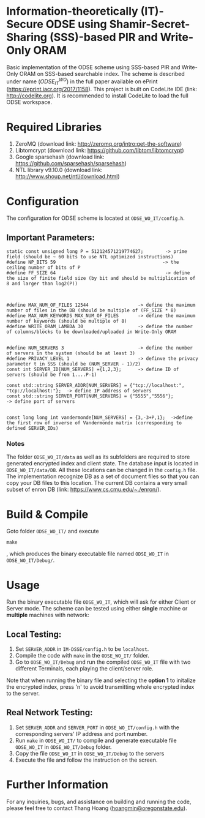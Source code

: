 # Information-theoretically (IT)-Secure ODSE using Shamir-Secret-Sharing (SSS)-based PIR and Write-Only ORAM

Basic implementation of the ODSE scheme using SSS-based PIR and Write-Only ORAM on SSS-based searchable index. The scheme is described under name $(ODSE^{WO}_{IT})$ in the full paper available on ePrint (https://eprint.iacr.org/2017/1158). This project is built on CodeLite IDE (link: http://codelite.org). It is recommended to install CodeLite to load the full ODSE workspace. 


# Required Libraries
1. ZeroMQ (download link: http://zeromq.org/intro:get-the-software)
2. Libtomcrypt (download link: https://github.com/libtom/libtomcrypt)
3. Google sparsehash (download link: https://github.com/sparsehash/sparsehash)
4. NTL library v9.10.0  (download link: http://www.shoup.net/ntl/download.html) 

# Configuration
The configuration for ODSE scheme is located at ``ODSE_WO_IT/config.h``. 

## Important Parameters:
```
static const unsigned long P = 512124571219774627;        -> prime field (should be ~ 60 bits to use NTL optimized instructions)
#define NP_BITS 59                                       -> the ceiling number of bits of P
#define FF_SIZE 64                                        -> define the size of finite field size (by bit and should be multiplication of 8 and larger than log2(P))



#define MAX_NUM_OF_FILES 12544                  -> define the maximum number of files in the DB (should be multiple of (FF_SIZE * 8)
#define MAX_NUM_KEYWORDS MAX_NUM_OF_FILES       -> define the maximum number of keywords (should be multiple of 8)
#define WRITE_ORAM_LAMBDA 30                    -> define the number of columns/blocks to be downloaded/uploaded in Write-Only ORAM


#define NUM_SERVERS 3                           -> define the number of servers in the system (should be at least 3)
#define PRIVACY_LEVEL 1                         -> definve the privacy parameter t in SSS (should be (NUM_SERVER - 1)/2)
const int SERVER_ID[NUM_SERVERS] ={1,2,3};      -> define ID of servers (should be from 1....P-1)

const std::string SERVER_ADDR[NUM_SERVERS] = {"tcp://localhost:", "tcp://localhost:"};  -> define IP address of servers
const std::string SERVER_PORT[NUM_SERVERS] = {"5555","5556"};                           -> define port of servers


const long long int vandermonde[NUM_SERVERS] = {3,-3+P,1};  ->define the first row of inverse of Vandermonde matrix (corresponding to defined SERVER_IDs)

```

### Notes

The folder ``ODSE_WO_IT/data`` as well as its subfolders are required to store generated encrypted index and client state. The database input is located in ``ODSE_WO_IT/data/DB``. All these locations can be changed in the `config.h` file. The implementation recognize DB as a set of document files so that you can copy your DB files to this location. The current DB contains a very small subset of enron DB (link: https://www.cs.cmu.edu/~./enron/).


# Build & Compile
Goto folder ``ODSE_WO_IT/`` and execute
``` 
make
```

, which produces the binary executable file named ```ODSE_WO_IT``` in ``ODSE_WO_IT/Debug/``.

# Usage

Run the binary executable file ```ODSE_WO_IT```, which will ask for either Client or Server mode. The scheme can be tested using either **single** machine or **multiple** machines with network:

## Local Testing:
1. Set ``SERVER_ADDR`` in ``IM-DSSE/config.h`` to be ``localhost``. 
2. Compile the code with ``make`` in the ``ODSE_WO_IT/`` folder. 
4. Go to ``ODSE_WO_IT/Debug`` and run the compiled ``ODSE_WO_IT`` file with two different Terminals, each playing the client/server role.

Note that when running the binary file and selecting the <b>option 1</b> to initalize the encrypted index, press 'n' to avoid transmitting whole encrypted index to the server.

## Real Network Testing:
1. Set ``SERVER_ADDR`` and  ``SERVER_PORT`` in ``ODSE_WO_IT/config.h`` with the corresponding servers' IP address  and port number.
2. Run ``make`` in ``ODSE_WO_IT/`` to compile and generate executable file ``ODSE_WO_IT`` in ``ODSE_WO_IT/Debug`` folder.
3. Copy the file ``ODSE_WO_IT`` in ``ODSE_WO_IT/Debug`` to the servers
4. Execute the file and follow the instruction on the screen.


# Further Information
For any inquiries, bugs, and assistance on building and running the code, please feel free to contact Thang Hoang (hoangmin@oregonstate.edu).
